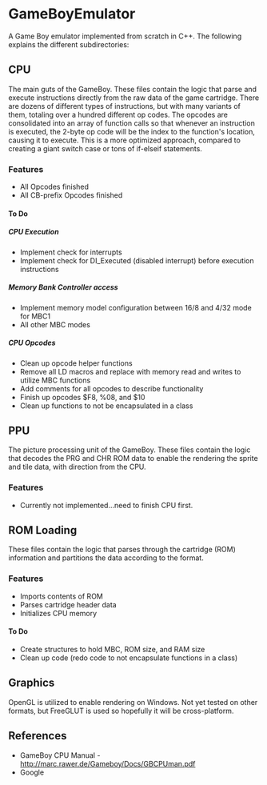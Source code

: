 # GameBoyEmulator
A Game Boy emulator implemented from scratch in C++. The following explains the different subdirectories:


## CPU
The main guts of the GameBoy. These files contain the logic that parse and execute instructions directly from the raw data of the game cartridge. There are dozens of different types of instructions, but with many variants of them, totaling over a hundred different op codes. The opcodes are consolidated into an array of function calls so that whenever an instruction is executed, the 2-byte op code will be the index to the function's location, causing it to execute. This is a more optimized approach, compared to creating a giant switch case or tons of if-elseif statements.

### Features
- All Opcodes finished
- All CB-prefix Opcodes finished
 

#### To Do
##### CPU Execution
- Implement check for interrupts
- Implement check for DI_Executed (disabled interrupt) before execution instructions

##### Memory Bank Controller access
- Implement memory model configuration between 16/8 and 4/32 mode for MBC1
- All other MBC modes
 
##### CPU Opcodes
- Clean up opcode helper functions
- Remove all LD macros and replace with memory read and writes to utilize MBC functions
- Add comments for all opcodes to describe functionality
- Finish up opcodes $F8, %08, and $10 
- Clean up functions to not be encapsulated in a class

## PPU
The picture processing unit of the GameBoy. These files contain the logic that decodes the PRG and CHR ROM data to enable the rendering the sprite and tile data, with direction from the CPU.

### Features
- Currently not implemented...need to finish CPU first.

## ROM Loading
These files contain the logic that parses through the cartridge (ROM) information and partitions the data according to the format.

### Features
- Imports contents of ROM
- Parses cartridge header data
- Initializes CPU memory

#### To Do
- Create structures to hold MBC, ROM size, and RAM size
- Clean up code (redo code to not encapsulate functions in a class)

## Graphics
OpenGL is utilized to enable rendering on Windows. Not yet tested on other formats, but FreeGLUT is used so hopefully it will be cross-platform.

## References

- GameBoy CPU Manual - http://marc.rawer.de/Gameboy/Docs/GBCPUman.pdf
- Google

